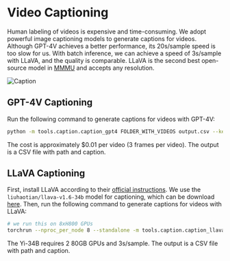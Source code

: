 # Video Captioning

Human labeling of videos is expensive and time-consuming. We adopt powerful image captioning models to generate captions for videos. Although GPT-4V achieves a better performance, its 20s/sample speed is too slow for us. With batch inference, we can achieve a speed of 3s/sample with LLaVA, and the quality is comparable. LLaVA is the second best open-source model in [MMMU](https://mmmu-benchmark.github.io/) and accepts any resolution.

![Caption](https://i0.imgs.ovh/2024/03/16/eXdvC.png)

## GPT-4V Captioning

Run the following command to generate captions for videos with GPT-4V:

```bash
python -m tools.caption.caption_gpt4 FOLDER_WITH_VIDEOS output.csv --key $OPENAI_API_KEY
```

The cost is approximately $0.01 per video (3 frames per video). The output is a CSV file with path and caption.

## LLaVA Captioning

First, install LLaVA according to their [official instructions](https://github.com/haotian-liu/LLaVA?tab=readme-ov-file#install). We use the `liuhaotian/llava-v1.6-34b` model for captioning, which can be download [here](https://huggingface.co/liuhaotian/llava-v1.6-vicuna-7b). Then, run the following command to generate captions for videos with LLaVA:

```bash
# we run this on 8xH800 GPUs
torchrun --nproc_per_node 8 --standalone -m tools.caption.caption_llava samples output.csv --tp-size 2 --dp-size 4 --bs 16
```

The Yi-34B requires 2 80GB GPUs and 3s/sample. The output is a CSV file with path and caption.

